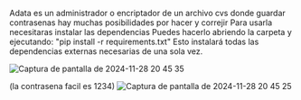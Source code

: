 Adata es un administrador o encriptador de un archivo cvs donde guardar contrasenas hay muchas posibilidades por hacer y correjir 
Para usarla necesitaras instalar las dependencias
Puedes hacerlo abriendo la carpeta y ejecutando:
"pip install -r requirements.txt"
Esto instalará todas las dependencias externas necesarias de una sola vez.

![Captura de pantalla de 2024-11-28 20 45 35](https://github.com/user-attachments/assets/56b5153d-ae8f-4fd4-93cd-e2879f0e6975)

(la contrasena facil es 1234)
![Captura de pantalla de 2024-11-28 20 45 25](https://github.com/user-attachments/assets/74836a81-d0bf-4606-a089-9eba1f6b0723)



